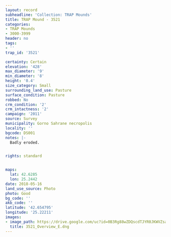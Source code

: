```yaml
---
layout: record
subheadline: 'Collection: TRAP Mounds'
title: TRAP Mound - 3521
categories:
- TRAP Mounds
- 3000-3999
header: no
tags:
- ''
trap_id: '3521'

certainty: Certain
elevation: '428'
max_diameter: '9'
min_diameter: '8'
height: '0.4'
size_category: Small
surrounding_land_use: Pasture
surface_condition: Pasture
robbed: No
crm_condition: '2'
crm_intactness: '2'
campaign: '2011'
source: Survey
municipality: Gorno Sahrane necropolis
locality: ''
bgcode: DS001
notes: |-
  Badly eroded.


rights: standard


maps:
  lat: 42.6285
  lon: 25.2442
date: 2018-05-16
land_use_source: Photo
photo: Good
bg_code: ''
akb_code: ''
latitude: '42.654795'
longitude: '25.22211'
images:
- image_path: https://drive.google.com/uc?id=0B3Rg88wZDQscdTJYR0JKWVZsa2M
  title: 3521_Overview_E.dng
---
```

